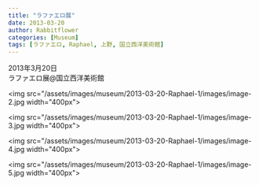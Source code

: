 ```yaml
---
title: "ラファエロ展"
date: 2013-03-20
author: Rabbitflower
categories: [Museum]
tags: [ラファエロ, Raphael, 上野, 国立西洋美術館]
---
```


2013年3月20日  
ラファエロ展@国立西洋美術館

<img src="/assets/images/museum/2013-03-20-Raphael-1/images/image-2.jpg  width="400px">

<img src="/assets/images/museum/2013-03-20-Raphael-1/images/image-3.jpg  width="400px">

<img src="/assets/images/museum/2013-03-20-Raphael-1/images/image-4.jpg  width="400px">

<img src="/assets/images/museum/2013-03-20-Raphael-1/images/image-5.jpg  width="400px">

